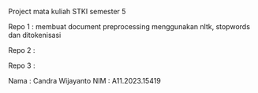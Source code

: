 Project mata kuliah STKI semester 5

Repo 1 : membuat document preprocessing menggunakan nltk, stopwords dan ditokenisasi

Repo 2 : 

Repo 3 : 




Nama  : Candra Wijayanto
NIM   : A11.2023.15419
